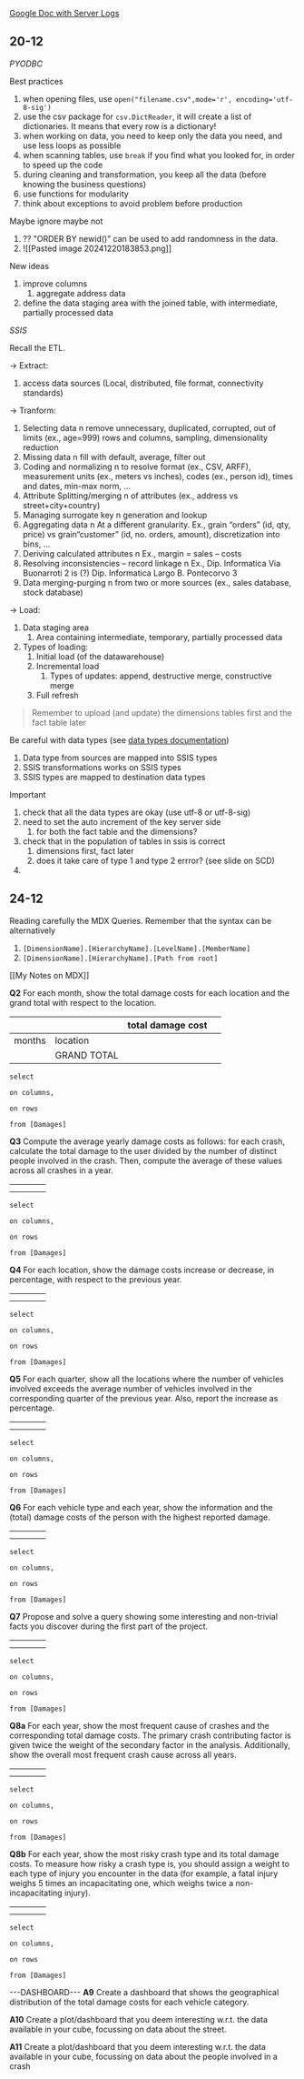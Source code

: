 [Google Doc with Server Logs](https://docs.google.com/document/d/1jRtPixDMGV7qE6ob_1iVFkb5yuY8RICmUtpvUlNvrlA/edit?pli=1&tab=t.0)

## 20-12

*PYODBC*

Best practices
1. when opening files, use `open("filename.csv",mode='r', encoding='utf-8-sig')`
2. use the csv package for `csv.DictReader`, it will create a list of dictionaries. It means that every row is a dictionary!
3. when working on data, you need to keep only the data you need, and use less loops as possible
4. when scanning tables, use `break` if you find what you looked for, in order to speed up the code
5. during cleaning and transformation, you keep all the data (before knowing the business questions)
6. use functions for modularity
7.  think about exceptions to avoid problem before production

Maybe ignore maybe not
1. ?? "ORDER BY newid()" can be used to add randomness in the data.
2. ![[Pasted image 20241220183853.png]]

New ideas 
1. improve columns
	1. aggregate address data
2. define the data staging area with the joined table, with intermediate, partially processed data




*SSIS*

Recall the ETL.

-> Extract:
1. access data sources (Local, distributed, file format, connectivity standards)

-> Tranform:
1. Selecting data  n remove unnecessary, duplicated, corrupted, out of limits (ex., age=999) rows and columns, sampling, dimensionality reduction 
2. Missing data  n fill with default, average, filter out 
3. Coding and normalizing  n to resolve format (ex., CSV, ARFF), measurement units (ex., meters vs inches), codes (ex., person id), times and dates, min-max norm, ... 
4. Attribute Splitting/merging  n of attributes (ex., address vs street+city+country) 
5. Managing surrogate key  n generation and lookup 
6. Aggregating data  n At a different granularity. Ex., grain “orders” (id, qty, price) vs grain“customer” (id, no. orders, amount), discretization into bins, ...  
7. Deriving calculated attributes  n Ex., margin = sales – costs 
8. Resolving inconsistencies – record linkage  n Ex., Dip. Informatica Via Buonarroti 2 is (?) Dip. Informatica Largo B. Pontecorvo 3 
9. Data merging-purging  n from two or more sources (ex., sales database, stock database)

-> Load:
1. Data staging area 
	1. Area containing intermediate, temporary, partially processed data
2. Types of loading: 
	1. Initial load (of the datawarehouse)
	2. Incremental load 
		1. Types of updates: append, destructive merge, constructive merge 
	3. Full refresh

> Remember to upload (and update) the dimensions tables first and the fact table later

Be careful with data types (see [data types documentation](https://learn.microsoft.com/en-us/sql/integration-services/data-flow/integration-services-data-types?view=sql-server-ver16&redirectedfrom=MSDN))
1. Data type from sources are mapped into SSIS types  
2. SSIS transformations works on SSIS types 
3. SSIS types are mapped to destination data types

Important
1. check that all the data types are okay (use utf-8 or utf-8-sig)
2. need to set the auto increment of the key server side
	1. for both the fact table and the dimensions?
3. check that in the population of tables in ssis is correct
	1. dimensions first, fact later
	2. does it take care of type 1 and type 2 errror? (see slide on SCD)
4. 




## 24-12

Reading carefully the MDX Queries.
Remember that the syntax can be alternatively
1. `[DimensionName].[HierarchyName].[LevelName].[MemberName] `
2. `[DimensionName].[HierarchyName].[Path from root]`

[[My Notes on MDX]]

**Q2**
For each month, show the total damage costs for each location and the grand total with respect to the location.

|        |             | total damage cost |     |
| ------ | ----------- | ----------------- | --- |
| months | location    |                   |     |
|        | GRAND TOTAL |                   |     |


```MDX
select

on columns,

on rows

from [Damages]
```


**Q3**
Compute the average yearly damage costs as follows: for each crash, calculate the total damage to the user divided by the number of distinct people involved in the crash. Then, compute the average of these values across all crashes in a year.

|     |     |     |     |
| --- | --- | --- | --- |
|     |     |     |     |
|     |     |     |     |


```MDX
select

on columns,

on rows

from [Damages]
```


**Q4**
For each location, show the damage costs increase or decrease, in percentage, with respect to the previous year.

|     |     |     |     |
| --- | --- | --- | --- |
|     |     |     |     |
|     |     |     |     |


```MDX
select

on columns,

on rows

from [Damages]
```


**Q5**
For each quarter, show all the locations where the number of vehicles involved exceeds the average number of vehicles involved in the corresponding quarter of the previous year. Also, report the increase as percentage.

|     |     |     |     |
| --- | --- | --- | --- |
|     |     |     |     |
|     |     |     |     |


```MDX
select

on columns,

on rows

from [Damages]
```


**Q6**
For each vehicle type and each year, show the information and the (total) damage costs of the person with the highest reported damage.


|     |     |     |     |
| --- | --- | --- | --- |
|     |     |     |     |
|     |     |     |     |


```MDX
select

on columns,

on rows

from [Damages]
```


**Q7**
Propose and solve a query showing some interesting and non-trivial facts you discover during the first part of the project.


|     |     |     |     |
| --- | --- | --- | --- |
|     |     |     |     |
|     |     |     |     |


```MDX
select

on columns,

on rows

from [Damages]
```


**Q8a**
For each year, show the most frequent cause of crashes and the corresponding total damage costs. The primary crash contributing factor is given twice the weight of the secondary factor in the analysis. Additionally, show the overall most frequent crash cause across all years.



|     |     |     |     |
| --- | --- | --- | --- |
|     |     |     |     |
|     |     |     |     |


```MDX
select

on columns,

on rows

from [Damages]
```

**Q8b**
For each year, show the most risky crash type and its total damage costs. To measure how risky a crash type is, you should assign a weight to each type of injury you encounter in the data (for example, a fatal injury weighs 5 times an incapacitating one, which weighs twice a non-incapacitating injury).



|     |     |     |     |
| --- | --- | --- | --- |
|     |     |     |     |
|     |     |     |     |


```MDX
select

on columns,

on rows

from [Damages]
```




---DASHBOARD---
**A9**
Create a dashboard that shows the geographical distribution of the total damage costs for each vehicle category.


**A10**
Create a plot/dashboard that you deem interesting w.r.t. the data available in your cube, focussing on data about the street.

**A11**
Create a plot/dashboard that you deem interesting w.r.t. the data available in your cube, focussing on data about the people involved in a crash



